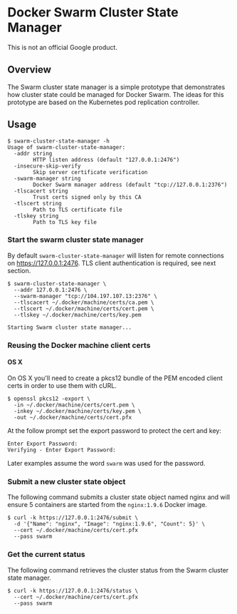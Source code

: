 # Docker Swarm Cluster State Manager

This is not an official Google product.

## Overview

The Swarm cluster state manager is a simple prototype that demonstrates how cluster state could be managed for Docker Swarm. The ideas for this prototype are based on the Kubernetes pod replication controller.

## Usage

```
$ swarm-cluster-state-manager -h
Usage of swarm-cluster-state-manager:
  -addr string
    	HTTP listen address (default "127.0.0.1:2476")
  -insecure-skip-verify
    	Skip server certificate verification
  -swarm-manager string
    	Docker Swarm manager address (default "tcp://127.0.0.1:2376")
  -tlscacert string
    	Trust certs signed only by this CA
  -tlscert string
    	Path to TLS certificate file
  -tlskey string
    	Path to TLS key file
```

### Start the swarm cluster state manager

By default `swarm-cluster-state-manager` will listen for remote connections on https://127.0.0.1:2476.
TLS client authentication is required, see next section.

```
$ swarm-cluster-state-manager \
  --addr 127.0.0.1:2476 \
  --swarm-manager "tcp://104.197.107.13:2376" \
  --tlscacert ~/.docker/machine/certs/ca.pem \
  --tlscert ~/.docker/machine/certs/cert.pem \
  --tlskey ~/.docker/machine/certs/key.pem
```
```
Starting Swarm cluster state manager...
```

### Reusing the Docker machine client certs

#### OS X

On OS X you'll need to create a pkcs12 bundle of the PEM encoded client certs in order
to use them with cURL.

```
$ openssl pkcs12 -export \
  -in ~/.docker/machine/certs/cert.pem \
  -inkey ~/.docker/machine/certs/key.pem \
  -out ~/.docker/machine/certs/cert.pfx 
```

At the follow prompt set the export password to protect the cert and key:

```
Enter Export Password:
Verifying - Enter Export Password:
```

Later examples assume the word `swarm` was used for the password.

### Submit a new cluster state object

The following command submits a cluster state object named nginx and will ensure 5
containers are started from the `nginx:1.9.6` Docker image.

```
$ curl -k https://127.0.0.1:2476/submit \
  -d '{"Name": "nginx", "Image": "nginx:1.9.6", "Count": 5}' \
  --cert ~/.docker/machine/certs/cert.pfx
  --pass swarm
```

### Get the current status

The following command retrieves the cluster status from the Swarm cluster state manager.

```
$ curl -k https://127.0.0.1:2476/status \
  --cert ~/.docker/machine/certs/cert.pfx
  --pass swarm
```
